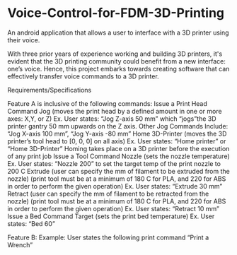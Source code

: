 # Voice-Control-for-FDM-3D-Printing
An android application that allows a user to interface with a 3D printer using their voice.

With three prior years of experience working and building 3D printers, it's evident that the 3D printing community could benefit from a new interface: one’s voice. Hence, this project embarks towards creating software that can effectively transfer voice commands to a 3D printer. 


Requirements/Specifications

Feature A is inclusive of the following commands:
        Issue a Print Head Command
        Jog (moves the print head by a defined amount in one or more axes: X,Y, or Z)
        Ex. User states: “Jog Z-axis 50 mm” which “jogs”the 3D printer gantry 50 mm upwards on the Z axis.
        Other Jog Commands Include: “Jog X-axis 100 mm”, “Jog Y-axis -80 mm”
        Home 3D-Printer (moves the 3D printer’s tool head to [0, 0, 0] on all axis)
        Ex. User states: “Home printer” or “Home 3D-Printer”
        Homing takes place on a 3D printer before the execution of any print job
        Issue a Tool Command
        Nozzle (sets the nozzle temperature)
        Ex. User states: “Nozzle 200” to set the target temp of the print nozzle to 200 C
        Extrude (user can specify the mm of filament to be extruded from the nozzle) (print tool must be at a minimum of 180 C for PLA, and 220 for ABS in order to       perform the given operation)
        Ex. User states: “Extrude 30 mm”
        Retract (user can specify the mm of filament to be retracted from the nozzle) (print tool must be at a minimum of 180 C for PLA, and 220 for ABS in order to perform the given operation)
        Ex. User states: “Retract 10 mm”
        Issue a Bed Command
        Target (sets the print bed temperature)
        Ex. User states: “Bed 60”
                                                                                                                                                                                                                                       
Feature B:
        Example: User states the following print command
        “Print a Wrench”
